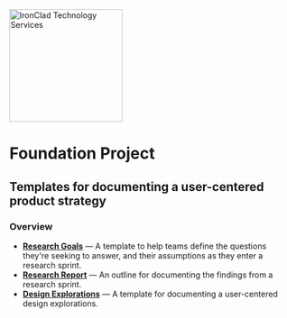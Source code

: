 <img src="https://user-images.githubusercontent.com/395641/83136096-e8e37680-a0b4-11ea-9b96-03f96be1feeb.png" alt="IronClad Technology Services" width="200px" />

# Foundation Project
## Templates for documenting a user-centered product strategy


### Overview
- [**Research Goals**](research-goals.md) — A template to help teams define the questions they're seeking to answer, and their assumptions as they enter a research sprint.
- [**Research Report**](research-report.md) — An outline for documenting the findings from a research sprint.
- [**Design Explorations**](design-explorations.md) — A template for documenting a user-centered design explorations.
